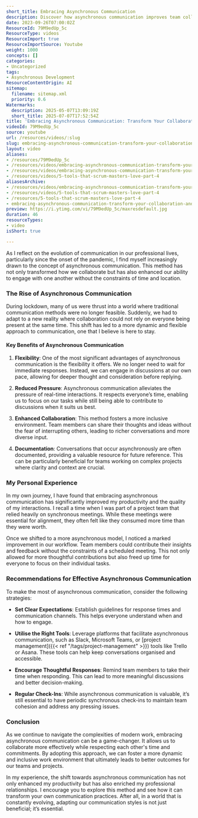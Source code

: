 ```yaml
---
short_title: Embracing Asynchronous Communication
description: Discover how asynchronous communication improves team collaboration, flexibility, and productivity by enabling thoughtful, documented interactions without time constraints.
date: 2023-09-26T07:00:02Z
ResourceId: 79M9edUp_5c
ResourceType: videos
ResourceImport: true
ResourceImportSource: Youtube
weight: 1000
concepts: []
categories:
- Uncategorized
tags:
- Asynchronous Development
ResourceContentOrigin: AI
sitemap:
  filename: sitemap.xml
  priority: 0.6
Watermarks:
  description: 2025-05-07T13:09:19Z
  short_title: 2025-07-07T17:52:54Z
title: 'Embracing Asynchronous Communication: Transform Your Collaboration and Boost Productivity'
videoId: 79M9edUp_5c
source: youtube
url: /resources/videos/:slug
slug: embracing-asynchronous-communication-transform-your-collaboration-and-boost-productivity-79M9edUp_5c
layout: video
aliases:
- /resources/79M9edUp_5c
- /resources/videos/embracing-asynchronous-communication-transform-your-collaboration-and-boost-productivity-79M9edUp_5c
- /resources/videos/embracing-asynchronous-communication-transform-your-collaboration-and-boost-productivity
- /resources/videos/5-tools-that-scrum-masters-love-part-4
aliasesArchive:
- /resources/videos/embracing-asynchronous-communication-transform-your-collaboration-and-boost-productivity
- /resources/videos/5-tools-that-scrum-masters-love-part-4
- /resources/5-tools-that-scrum-masters-love-part-4
- embracing-asynchronous-communication-transform-your-collaboration-and-boost-productivity-79M9edUp_5c
preview: https://i.ytimg.com/vi/79M9edUp_5c/maxresdefault.jpg
duration: 46
resourceTypes:
- video
isShort: true

---
```

As I reflect on the evolution of communication in our professional lives, particularly since the onset of the pandemic, I find myself increasingly drawn to the concept of asynchronous communication. This method has not only transformed how we collaborate but has also enhanced our ability to engage with one another without the constraints of time and location.

### The Rise of Asynchronous Communication

During lockdown, many of us were thrust into a world where traditional communication methods were no longer feasible. Suddenly, we had to adapt to a new reality where collaboration could not rely on everyone being present at the same time. This shift has led to a more dynamic and flexible approach to communication, one that I believe is here to stay.

#### Key Benefits of Asynchronous Communication

1. **Flexibility**: One of the most significant advantages of asynchronous communication is the flexibility it offers. We no longer need to wait for immediate responses. Instead, we can engage in discussions at our own pace, allowing for deeper thought and consideration before replying.

2. **Reduced Pressure**: Asynchronous communication alleviates the pressure of real-time interactions. It respects everyone’s time, enabling us to focus on our tasks while still being able to contribute to discussions when it suits us best.

3. **Enhanced Collaboration**: This method fosters a more inclusive environment. Team members can share their thoughts and ideas without the fear of interrupting others, leading to richer conversations and more diverse input.

4. **Documentation**: Conversations that occur asynchronously are often documented, providing a valuable resource for future reference. This can be particularly beneficial for teams working on complex projects where clarity and context are crucial.

### My Personal Experience

In my own journey, I have found that embracing asynchronous communication has significantly improved my productivity and the quality of my interactions. I recall a time when I was part of a project team that relied heavily on synchronous meetings. While these meetings were essential for alignment, they often felt like they consumed more time than they were worth. 

Once we shifted to a more asynchronous model, I noticed a marked improvement in our workflow. Team members could contribute their insights and feedback without the constraints of a scheduled meeting. This not only allowed for more thoughtful contributions but also freed up time for everyone to focus on their individual tasks.

### Recommendations for Effective Asynchronous Communication

To make the most of asynchronous communication, consider the following strategies:

- **Set Clear Expectations**: Establish guidelines for response times and communication channels. This helps everyone understand when and how to engage.

- **Utilise the Right Tools**: Leverage platforms that facilitate asynchronous communication, such as Slack, Microsoft Teams, or [project management]({{< ref "/tags/project-management" >}}) tools like Trello or Asana. These tools can help keep conversations organised and accessible.

- **Encourage Thoughtful Responses**: Remind team members to take their time when responding. This can lead to more meaningful discussions and better decision-making.

- **Regular Check-Ins**: While asynchronous communication is valuable, it’s still essential to have periodic synchronous check-ins to maintain team cohesion and address any pressing issues.

### Conclusion

As we continue to navigate the complexities of modern work, embracing asynchronous communication can be a game-changer. It allows us to collaborate more effectively while respecting each other's time and commitments. By adopting this approach, we can foster a more dynamic and inclusive work environment that ultimately leads to better outcomes for our teams and projects.

In my experience, the shift towards asynchronous communication has not only enhanced my productivity but has also enriched my professional relationships. I encourage you to explore this method and see how it can transform your own communication practices. After all, in a world that is constantly evolving, adapting our communication styles is not just beneficial; it’s essential.
